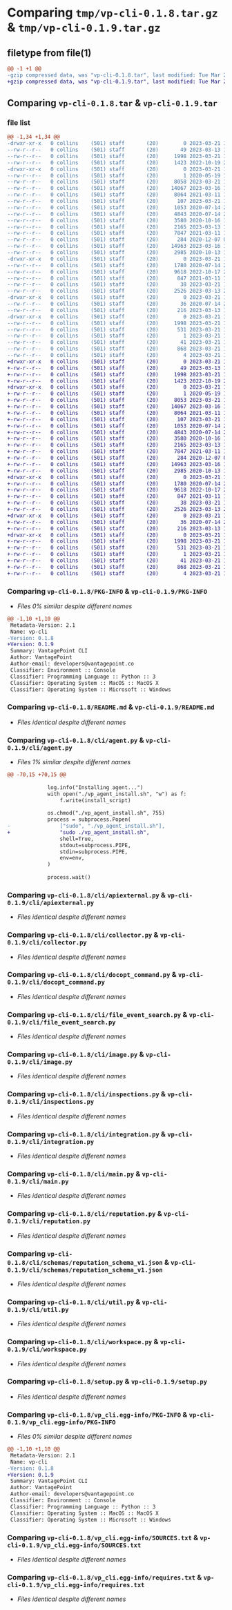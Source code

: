 # Comparing `tmp/vp-cli-0.1.8.tar.gz` & `tmp/vp-cli-0.1.9.tar.gz`

## filetype from file(1)

```diff
@@ -1 +1 @@
-gzip compressed data, was "vp-cli-0.1.8.tar", last modified: Tue Mar 21 15:45:05 2023, max compression
+gzip compressed data, was "vp-cli-0.1.9.tar", last modified: Tue Mar 21 15:52:25 2023, max compression
```

## Comparing `vp-cli-0.1.8.tar` & `vp-cli-0.1.9.tar`

### file list

```diff
@@ -1,34 +1,34 @@
-drwxr-xr-x   0 collins    (501) staff       (20)        0 2023-03-21 15:45:05.420110 vp-cli-0.1.8/
--rw-r--r--   0 collins    (501) staff       (20)       49 2023-03-13 16:06:22.000000 vp-cli-0.1.8/MANIFEST.in
--rw-r--r--   0 collins    (501) staff       (20)     1998 2023-03-21 15:45:05.419804 vp-cli-0.1.8/PKG-INFO
--rw-r--r--   0 collins    (501) staff       (20)     1423 2022-10-19 21:37:21.000000 vp-cli-0.1.8/README.md
-drwxr-xr-x   0 collins    (501) staff       (20)        0 2023-03-21 15:45:05.414319 vp-cli-0.1.8/cli/
--rw-r--r--   0 collins    (501) staff       (20)        1 2020-05-19 18:47:46.000000 vp-cli-0.1.8/cli/__init__.py
--rw-r--r--   0 collins    (501) staff       (20)     8058 2023-03-21 15:44:34.000000 vp-cli-0.1.8/cli/agent.py
--rw-r--r--   0 collins    (501) staff       (20)    14067 2023-03-16 15:32:12.000000 vp-cli-0.1.8/cli/apiexternal.py
--rw-r--r--   0 collins    (501) staff       (20)     8064 2021-03-11 13:57:06.000000 vp-cli-0.1.8/cli/collector.py
--rw-r--r--   0 collins    (501) staff       (20)      107 2023-03-21 15:44:56.000000 vp-cli-0.1.8/cli/consts.py
--rw-r--r--   0 collins    (501) staff       (20)     1053 2020-07-14 20:06:39.000000 vp-cli-0.1.8/cli/docopt_command.py
--rw-r--r--   0 collins    (501) staff       (20)     4843 2020-07-14 20:06:39.000000 vp-cli-0.1.8/cli/file_event_search.py
--rw-r--r--   0 collins    (501) staff       (20)     3580 2020-10-16 14:31:33.000000 vp-cli-0.1.8/cli/image.py
--rw-r--r--   0 collins    (501) staff       (20)     2165 2023-03-13 15:13:33.000000 vp-cli-0.1.8/cli/inspections.py
--rw-r--r--   0 collins    (501) staff       (20)     7847 2021-03-11 13:57:06.000000 vp-cli-0.1.8/cli/integration.py
--rw-r--r--   0 collins    (501) staff       (20)      284 2020-12-07 01:26:44.000000 vp-cli-0.1.8/cli/logger.ini
--rw-r--r--   0 collins    (501) staff       (20)    14963 2023-03-16 14:57:26.000000 vp-cli-0.1.8/cli/main.py
--rw-r--r--   0 collins    (501) staff       (20)     2985 2020-10-13 16:13:16.000000 vp-cli-0.1.8/cli/reputation.py
-drwxr-xr-x   0 collins    (501) staff       (20)        0 2023-03-21 15:45:05.415582 vp-cli-0.1.8/cli/schemas/
--rw-r--r--   0 collins    (501) staff       (20)     1780 2020-07-14 20:06:39.000000 vp-cli-0.1.8/cli/schemas/reputation_schema_v1.json
--rw-r--r--   0 collins    (501) staff       (20)     9618 2022-10-17 22:18:21.000000 vp-cli-0.1.8/cli/util.py
--rw-r--r--   0 collins    (501) staff       (20)      847 2021-03-11 13:57:06.000000 vp-cli-0.1.8/cli/workspace.py
--rw-r--r--   0 collins    (501) staff       (20)       38 2023-03-21 15:45:05.420190 vp-cli-0.1.8/setup.cfg
--rw-r--r--   0 collins    (501) staff       (20)     2526 2023-03-13 21:20:59.000000 vp-cli-0.1.8/setup.py
-drwxr-xr-x   0 collins    (501) staff       (20)        0 2023-03-21 15:45:05.416428 vp-cli-0.1.8/tests/
--rw-r--r--   0 collins    (501) staff       (20)       36 2020-07-14 20:06:39.000000 vp-cli-0.1.8/tests/test_example.py
--rw-r--r--   0 collins    (501) staff       (20)      216 2023-03-13 15:13:33.000000 vp-cli-0.1.8/tox.ini
-drwxr-xr-x   0 collins    (501) staff       (20)        0 2023-03-21 15:45:05.419423 vp-cli-0.1.8/vp_cli.egg-info/
--rw-r--r--   0 collins    (501) staff       (20)     1998 2023-03-21 15:45:05.000000 vp-cli-0.1.8/vp_cli.egg-info/PKG-INFO
--rw-r--r--   0 collins    (501) staff       (20)      531 2023-03-21 15:45:05.000000 vp-cli-0.1.8/vp_cli.egg-info/SOURCES.txt
--rw-r--r--   0 collins    (501) staff       (20)        1 2023-03-21 15:45:05.000000 vp-cli-0.1.8/vp_cli.egg-info/dependency_links.txt
--rw-r--r--   0 collins    (501) staff       (20)       41 2023-03-21 15:45:05.000000 vp-cli-0.1.8/vp_cli.egg-info/entry_points.txt
--rw-r--r--   0 collins    (501) staff       (20)      868 2023-03-21 15:45:05.000000 vp-cli-0.1.8/vp_cli.egg-info/requires.txt
--rw-r--r--   0 collins    (501) staff       (20)        4 2023-03-21 15:45:05.000000 vp-cli-0.1.8/vp_cli.egg-info/top_level.txt
+drwxr-xr-x   0 collins    (501) staff       (20)        0 2023-03-21 15:52:25.298389 vp-cli-0.1.9/
+-rw-r--r--   0 collins    (501) staff       (20)       49 2023-03-13 16:06:22.000000 vp-cli-0.1.9/MANIFEST.in
+-rw-r--r--   0 collins    (501) staff       (20)     1998 2023-03-21 15:52:25.298025 vp-cli-0.1.9/PKG-INFO
+-rw-r--r--   0 collins    (501) staff       (20)     1423 2022-10-19 21:37:21.000000 vp-cli-0.1.9/README.md
+drwxr-xr-x   0 collins    (501) staff       (20)        0 2023-03-21 15:52:25.293866 vp-cli-0.1.9/cli/
+-rw-r--r--   0 collins    (501) staff       (20)        1 2020-05-19 18:47:46.000000 vp-cli-0.1.9/cli/__init__.py
+-rw-r--r--   0 collins    (501) staff       (20)     8053 2023-03-21 15:52:00.000000 vp-cli-0.1.9/cli/agent.py
+-rw-r--r--   0 collins    (501) staff       (20)    14067 2023-03-16 15:32:12.000000 vp-cli-0.1.9/cli/apiexternal.py
+-rw-r--r--   0 collins    (501) staff       (20)     8064 2021-03-11 13:57:06.000000 vp-cli-0.1.9/cli/collector.py
+-rw-r--r--   0 collins    (501) staff       (20)      107 2023-03-21 15:52:07.000000 vp-cli-0.1.9/cli/consts.py
+-rw-r--r--   0 collins    (501) staff       (20)     1053 2020-07-14 20:06:39.000000 vp-cli-0.1.9/cli/docopt_command.py
+-rw-r--r--   0 collins    (501) staff       (20)     4843 2020-07-14 20:06:39.000000 vp-cli-0.1.9/cli/file_event_search.py
+-rw-r--r--   0 collins    (501) staff       (20)     3580 2020-10-16 14:31:33.000000 vp-cli-0.1.9/cli/image.py
+-rw-r--r--   0 collins    (501) staff       (20)     2165 2023-03-13 15:13:33.000000 vp-cli-0.1.9/cli/inspections.py
+-rw-r--r--   0 collins    (501) staff       (20)     7847 2021-03-11 13:57:06.000000 vp-cli-0.1.9/cli/integration.py
+-rw-r--r--   0 collins    (501) staff       (20)      284 2020-12-07 01:26:44.000000 vp-cli-0.1.9/cli/logger.ini
+-rw-r--r--   0 collins    (501) staff       (20)    14963 2023-03-16 14:57:26.000000 vp-cli-0.1.9/cli/main.py
+-rw-r--r--   0 collins    (501) staff       (20)     2985 2020-10-13 16:13:16.000000 vp-cli-0.1.9/cli/reputation.py
+drwxr-xr-x   0 collins    (501) staff       (20)        0 2023-03-21 15:52:25.294415 vp-cli-0.1.9/cli/schemas/
+-rw-r--r--   0 collins    (501) staff       (20)     1780 2020-07-14 20:06:39.000000 vp-cli-0.1.9/cli/schemas/reputation_schema_v1.json
+-rw-r--r--   0 collins    (501) staff       (20)     9618 2022-10-17 22:18:21.000000 vp-cli-0.1.9/cli/util.py
+-rw-r--r--   0 collins    (501) staff       (20)      847 2021-03-11 13:57:06.000000 vp-cli-0.1.9/cli/workspace.py
+-rw-r--r--   0 collins    (501) staff       (20)       38 2023-03-21 15:52:25.298475 vp-cli-0.1.9/setup.cfg
+-rw-r--r--   0 collins    (501) staff       (20)     2526 2023-03-13 21:20:59.000000 vp-cli-0.1.9/setup.py
+drwxr-xr-x   0 collins    (501) staff       (20)        0 2023-03-21 15:52:25.295088 vp-cli-0.1.9/tests/
+-rw-r--r--   0 collins    (501) staff       (20)       36 2020-07-14 20:06:39.000000 vp-cli-0.1.9/tests/test_example.py
+-rw-r--r--   0 collins    (501) staff       (20)      216 2023-03-13 15:13:33.000000 vp-cli-0.1.9/tox.ini
+drwxr-xr-x   0 collins    (501) staff       (20)        0 2023-03-21 15:52:25.297554 vp-cli-0.1.9/vp_cli.egg-info/
+-rw-r--r--   0 collins    (501) staff       (20)     1998 2023-03-21 15:52:25.000000 vp-cli-0.1.9/vp_cli.egg-info/PKG-INFO
+-rw-r--r--   0 collins    (501) staff       (20)      531 2023-03-21 15:52:25.000000 vp-cli-0.1.9/vp_cli.egg-info/SOURCES.txt
+-rw-r--r--   0 collins    (501) staff       (20)        1 2023-03-21 15:52:25.000000 vp-cli-0.1.9/vp_cli.egg-info/dependency_links.txt
+-rw-r--r--   0 collins    (501) staff       (20)       41 2023-03-21 15:52:25.000000 vp-cli-0.1.9/vp_cli.egg-info/entry_points.txt
+-rw-r--r--   0 collins    (501) staff       (20)      868 2023-03-21 15:52:25.000000 vp-cli-0.1.9/vp_cli.egg-info/requires.txt
+-rw-r--r--   0 collins    (501) staff       (20)        4 2023-03-21 15:52:25.000000 vp-cli-0.1.9/vp_cli.egg-info/top_level.txt
```

### Comparing `vp-cli-0.1.8/PKG-INFO` & `vp-cli-0.1.9/PKG-INFO`

 * *Files 0% similar despite different names*

```diff
@@ -1,10 +1,10 @@
 Metadata-Version: 2.1
 Name: vp-cli
-Version: 0.1.8
+Version: 0.1.9
 Summary: VantagePoint CLI
 Author: VantagePoint
 Author-email: developers@vantagepoint.co
 Classifier: Environment :: Console
 Classifier: Programming Language :: Python :: 3
 Classifier: Operating System :: MacOS :: MacOS X
 Classifier: Operating System :: Microsoft :: Windows
```

### Comparing `vp-cli-0.1.8/README.md` & `vp-cli-0.1.9/README.md`

 * *Files identical despite different names*

### Comparing `vp-cli-0.1.8/cli/agent.py` & `vp-cli-0.1.9/cli/agent.py`

 * *Files 1% similar despite different names*

```diff
@@ -70,15 +70,15 @@
 
             log.info("Installing agent...")
             with open("./vp_agent_install.sh", "w") as f:
                 f.write(install_script)
 
             os.chmod("./vp_agent_install.sh", 755)
             process = subprocess.Popen(
-                ["sudo", "./vp_agent_install.sh"],
+                "sudo ./vp_agent_install.sh",
                 shell=True,
                 stdout=subprocess.PIPE,
                 stdin=subprocess.PIPE,
                 env=env,
             )
 
             process.wait()
```

### Comparing `vp-cli-0.1.8/cli/apiexternal.py` & `vp-cli-0.1.9/cli/apiexternal.py`

 * *Files identical despite different names*

### Comparing `vp-cli-0.1.8/cli/collector.py` & `vp-cli-0.1.9/cli/collector.py`

 * *Files identical despite different names*

### Comparing `vp-cli-0.1.8/cli/docopt_command.py` & `vp-cli-0.1.9/cli/docopt_command.py`

 * *Files identical despite different names*

### Comparing `vp-cli-0.1.8/cli/file_event_search.py` & `vp-cli-0.1.9/cli/file_event_search.py`

 * *Files identical despite different names*

### Comparing `vp-cli-0.1.8/cli/image.py` & `vp-cli-0.1.9/cli/image.py`

 * *Files identical despite different names*

### Comparing `vp-cli-0.1.8/cli/inspections.py` & `vp-cli-0.1.9/cli/inspections.py`

 * *Files identical despite different names*

### Comparing `vp-cli-0.1.8/cli/integration.py` & `vp-cli-0.1.9/cli/integration.py`

 * *Files identical despite different names*

### Comparing `vp-cli-0.1.8/cli/main.py` & `vp-cli-0.1.9/cli/main.py`

 * *Files identical despite different names*

### Comparing `vp-cli-0.1.8/cli/reputation.py` & `vp-cli-0.1.9/cli/reputation.py`

 * *Files identical despite different names*

### Comparing `vp-cli-0.1.8/cli/schemas/reputation_schema_v1.json` & `vp-cli-0.1.9/cli/schemas/reputation_schema_v1.json`

 * *Files identical despite different names*

### Comparing `vp-cli-0.1.8/cli/util.py` & `vp-cli-0.1.9/cli/util.py`

 * *Files identical despite different names*

### Comparing `vp-cli-0.1.8/cli/workspace.py` & `vp-cli-0.1.9/cli/workspace.py`

 * *Files identical despite different names*

### Comparing `vp-cli-0.1.8/setup.py` & `vp-cli-0.1.9/setup.py`

 * *Files identical despite different names*

### Comparing `vp-cli-0.1.8/vp_cli.egg-info/PKG-INFO` & `vp-cli-0.1.9/vp_cli.egg-info/PKG-INFO`

 * *Files 0% similar despite different names*

```diff
@@ -1,10 +1,10 @@
 Metadata-Version: 2.1
 Name: vp-cli
-Version: 0.1.8
+Version: 0.1.9
 Summary: VantagePoint CLI
 Author: VantagePoint
 Author-email: developers@vantagepoint.co
 Classifier: Environment :: Console
 Classifier: Programming Language :: Python :: 3
 Classifier: Operating System :: MacOS :: MacOS X
 Classifier: Operating System :: Microsoft :: Windows
```

### Comparing `vp-cli-0.1.8/vp_cli.egg-info/SOURCES.txt` & `vp-cli-0.1.9/vp_cli.egg-info/SOURCES.txt`

 * *Files identical despite different names*

### Comparing `vp-cli-0.1.8/vp_cli.egg-info/requires.txt` & `vp-cli-0.1.9/vp_cli.egg-info/requires.txt`

 * *Files identical despite different names*

